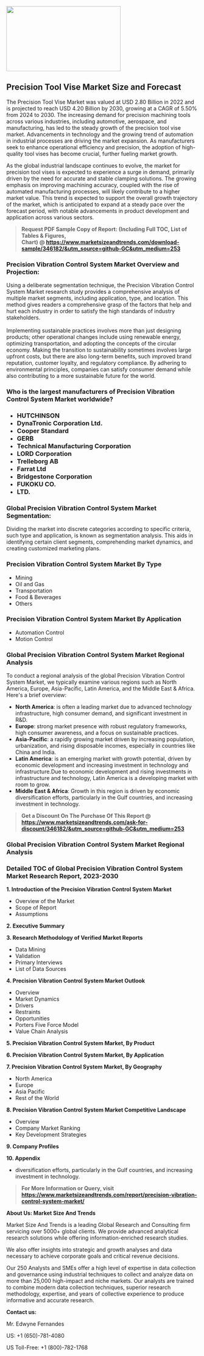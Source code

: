 <p><img class="alignnone size-medium wp-image-20088" src="https://ffe5etoiles.com/wp-content/uploads/2024/12/MST1-300x171.png" alt="" width="300" height="171" /></p><h2>Precision Tool Vise Market Size and Forecast</h2><p>The Precision Tool Vise Market was valued at USD 2.80 Billion in 2022 and is projected to reach USD 4.20 Billion by 2030, growing at a CAGR of 5.50% from 2024 to 2030. The increasing demand for precision machining tools across various industries, including automotive, aerospace, and manufacturing, has led to the steady growth of the precision tool vise market. Advancements in technology and the growing trend of automation in industrial processes are driving the market expansion. As manufacturers seek to enhance operational efficiency and precision, the adoption of high-quality tool vises has become crucial, further fueling market growth.</p><p>As the global industrial landscape continues to evolve, the market for precision tool vises is expected to experience a surge in demand, primarily driven by the need for accurate and stable clamping solutions. The growing emphasis on improving machining accuracy, coupled with the rise of automated manufacturing processes, will likely contribute to a higher market value. This trend is expected to support the overall growth trajectory of the market, which is anticipated to expand at a steady pace over the forecast period, with notable advancements in product development and application across various sectors.</p></p><blockquote id="" class=""><strong>Request PDF Sample Copy of Report: (Including Full TOC, List of Tables &amp; Figures, Chart)&nbsp;@&nbsp;<strong><a href="https://www.marketsizeandtrends.com/download-sample/346182/&utm_source=github-GC&utm_medium=253" target="_blank">https://www.marketsizeandtrends.com/download-sample/346182/&utm_source=github-GC&utm_medium=253</a></strong></strong></blockquote><h3 id="" class="">Precision Vibration Control System Market&nbsp;Overview and Projection:</h3><p id="" class="">Using a deliberate segmentation technique, the Precision Vibration Control System Market research study provides a comprehensive analysis of multiple market segments, including application, type, and location. This method gives readers a comprehensive grasp of the factors that help and hurt each industry in order to satisfy the high standards of industry stakeholders. <br /> <br />Implementing sustainable practices involves more than just designing products; other operational changes include using renewable energy, optimizing transportation, and adopting the concepts of the circular economy. Making the transition to sustainability sometimes involves large upfront costs, but there are also long-term benefits, such improved brand reputation, customer loyalty, and regulatory compliance. By adhering to environmental principles, companies can satisfy consumer demand while also contributing to a more sustainable future for the world.</p><h3 id="" class="">Who is the largest manufacturers of&nbsp;Precision Vibration Control System Market worldwide?</h3><h3 class=""><p><ul><li>HUTCHINSON </li><li> DynaTronic Corporation Ltd. </li><li> Cooper Standard </li><li> GERB </li><li> Technical Manufacturing Corporation </li><li> LORD Corporation </li><li> Trelleborg AB </li><li> Farrat Ltd </li><li> Bridgestone Corporation </li><li> FUKOKU CO. </li><li> LTD.</li></ul></p></h3><h3 id="" class="">Global&nbsp;Precision Vibration Control System Market Segmentation:</h3><p id="" class="">Dividing the market into discrete categories according to specific criteria, such type and application, is known as segmentation analysis. This aids in identifying certain client segments, comprehending market dynamics, and creating customized marketing plans.</p><h3 id="" class="">Precision Vibration Control System Market&nbsp;By Type</h3><p><p><ul><li>Mining</li><li> Oil and Gas</li><li> Transportation</li><li> Food & Beverages</li><li> Others</p></li></ul></p></p><h3 id="" class="">Precision Vibration Control System Market&nbsp;By Application</h3><p class=""><p><ul><li>Automation Control</li><li> Motion Control</li></ul></p></p><h3 id="" class="">Global Precision Vibration Control System Market Regional Analysis</h3><p id="" class="">To conduct a regional analysis of the global Precision Vibration Control System Market, we typically examine various regions such as North America, Europe, Asia-Pacific, Latin America, and the Middle East &amp; Africa. Here's a brief overview:</p><ul><li><strong>North America</strong>: is often a leading market due to advanced technology infrastructure, high consumer demand, and significant investment in R&amp;D.</li><li><strong>Europe</strong>: strong market presence with robust regulatory frameworks, high consumer awareness, and a focus on sustainable practices.</li><li><strong>Asia-Pacific</strong>: a rapidly growing market driven by increasing population, urbanization, and rising disposable incomes, especially in countries like China and India.</li><li><strong>Latin America</strong>: is an emerging market with growth potential, driven by economic development and increasing investment in technology and infrastructure.Due to economic development and rising investments in infrastructure and technology, Latin America is a developing market with room to grow.</li><li><strong>Middle East &amp; Africa</strong>: Growth in this region is driven by economic diversification efforts, particularly in the Gulf countries, and increasing investment in technology.</li></ul><blockquote id="" class=""><strong>Get a Discount On The Purchase Of This Report @ <strong><a href="https://www.marketsizeandtrends.com/ask-for-discount/346182/&utm_source=github-GC&utm_medium=253" target="_blank">https://www.marketsizeandtrends.com/ask-for-discount/346182/&utm_source=github-GC&utm_medium=253</a></strong></strong></blockquote><h3 id="" class="">Global Precision Vibration Control System Market Regional Analysis</h3><h3 id="" class="">Detailed TOC of Global Precision Vibration Control System Market Research Report, 2023-2030</h3><p id="" class=""><strong>1. Introduction of the Precision Vibration Control System Market</strong></p><ul><li>Overview of the Market</li><li>Scope of Report</li><li>Assumptions</li></ul><p id="" class=""><strong>2. Executive Summary</strong></p><p id="" class=""><strong>3. Research Methodology of Verified Market Reports</strong></p><ul><li>Data Mining</li><li>Validation</li><li>Primary Interviews</li><li>List of Data Sources</li></ul><p id="" class=""><strong>4. Precision Vibration Control System Market Outlook</strong></p><ul><li>Overview</li><li>Market Dynamics</li><li>Drivers</li><li>Restraints</li><li>Opportunities</li><li>Porters Five Force Model</li><li>Value Chain Analysis</li></ul><p id="" class=""><strong>5. Precision Vibration Control System Market, By Product</strong></p><p id="" class=""><strong>6. Precision Vibration Control System Market, By Application</strong></p><p id="" class=""><strong>7. Precision Vibration Control System Market, By Geography</strong></p><ul><li>North America</li><li>Europe</li><li>Asia Pacific</li><li>Rest of the World</li></ul><p id="" class=""><strong>8. Precision Vibration Control System Market Competitive Landscape</strong></p><ul><li>Overview</li><li>Company Market Ranking</li><li>Key Development Strategies</li></ul><p id="" class=""><strong>9. Company Profiles</strong></p><p id="" class=""><strong>10. Appendix</strong></p><ul><li>diversification efforts, particularly in the Gulf countries, and increasing investment in technology.</li></ul><blockquote id="" class=""><strong>For More Information or Query, visit <strong><strong><a href="https://www.marketsizeandtrends.com/report/precision-vibration-control-system-market/" target="_blank">https://www.marketsizeandtrends.com/report/precision-vibration-control-system-market/</a></strong></strong></strong></blockquote><p id="" class=""><strong>About Us: Market Size And Trends</strong></p><p id="" class="">Market Size And Trends is a leading Global Research and Consulting firm servicing over 5000+ global clients. We provide advanced analytical research solutions while offering information-enriched research studies.</p><p id="" class="">We also offer insights into strategic and growth analyses and data necessary to achieve corporate goals and critical revenue decisions.</p><p id="" class="">Our 250 Analysts and SMEs offer a high level of expertise in data collection and governance using industrial techniques to collect and analyze data on more than 25,000 high-impact and niche markets. Our analysts are trained to combine modern data collection techniques, superior research methodology, expertise, and years of collective experience to produce informative and accurate research.</p><p id="" class=""><strong>Contact us:</strong></p><p id="" class="">Mr. Edwyne Fernandes</p><p id="" class="">US: +1 (650)-781-4080</p><p id="" class="">US Toll-Free: +1 (800)-782-1768</p>
